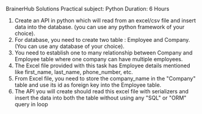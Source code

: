 BrainerHub Solutions 
Practical subject: Python
Duration: 6 Hours
 
1. Create an API in python which will read from an excel/csv file and insert 
data into the database. (you can use any python framework of your 
choice).
2. For database, you need to create two table : Employee and Company. (You 
can use any database of your choice).
3. You need to establish one to many relationship between Company and 
Employee table where one company can have multiple employees.
4. The Excel file provided with this task has Employee details mentioned like 
first_name, last_name, phone_number, etc.
5. From Excel file, you need to store the company_name in the "Company" 
table and use its id as foreign key into the Employee table.
6. The API you will create should read this excel file with serializers and 
insert the data into both the table without using any "SQL" or "ORM" query 
in loop
